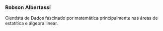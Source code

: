 ### Robson Albertassi

Cientista de Dados fascinado por matemática principalmente nas áreas de estatítica e álgebra linear. 


